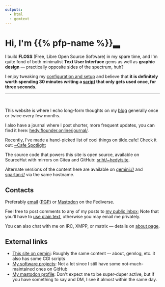 ```yaml
---
outputs:
  - html
  - gemtext
---
```



<h1> Hi, I'm {{% pfp-name %}}<span class="blink">▂</span></h1>

I build **FLOSS** (Free, Libre Open Source Software) in my spare time, and I'm
quite fond of both minimalist **Text User Interface** gems as well as **graphic design** —
practically opposite sides of the spectrum, huh?

I enjoy tweaking my [configuration and
setup](https://github.com/hedyhli/dotfiles) and believe that **it is definitely
worth spending 30 minutes writing a
[script](https://hedy.tilde.cafe/how-to-be-productive.jpg) that only gets used
once, for three seconds**.

---

<br>

This website is where I echo long-form thoughts on my [blog](./posts/)
generally once or twice every few months.

I also have a journal where I post shorter, more frequent updates, you can find
it here:
[hedy.flounder.online/journal/](https://hedy.flounder.online/journal/).

Recently, I've made a hand-picked list of cool things on tilde.cafe! Check it out:
[~Cafe Spotlight](https://hedy.tilde.cafe/cafe-spotlight/)

The source code that powers this site is open source, available on SourceHut
with mirrors on Gitea and GitHub: [sr.ht/~hedy/site](https://sr.ht/~hedy/site).

Alternate versions of the content here are available on
[gemini://](https://gemini.circumlunar.space) and
[spartan://](https://portal.mozz.us/gemini/spartan.mozz.us) via the same
hostname.


## Contacts

Preferably <a rel="me" href="mailto:hedy@tilde.cafe">email</a> ([PGP](./key.asc)) or
<a rel="me" href="https://tilde.zone/@hedy">Mastodon</a> on the Fediverse.

Feel free to post comments to any of my posts to [my public
inbox](https://lists.sr.ht/~hedy/inbox); Note that you'll have to [use plain
text](https://useplaintext.email), otherwise you may email me privately.

You can also chat with me on IRC, XMPP, or matrix — details on [about
page](./about/).


## External links

* [This site on gemini](gemini://hedy.tilde.cafe/): Roughly the same content -- about, gemlog, etc. it also has some CGI scripts
* [My software projects](https://sr.ht/~hedy/): Not a lot since I still have some not-much-maintained ones on GitHub
* [My mastodon profile](https://tilde.zone/@hedy): Don't expect me to be super-duper active, but if you have something to say and DM, I see it almost within the same day.
